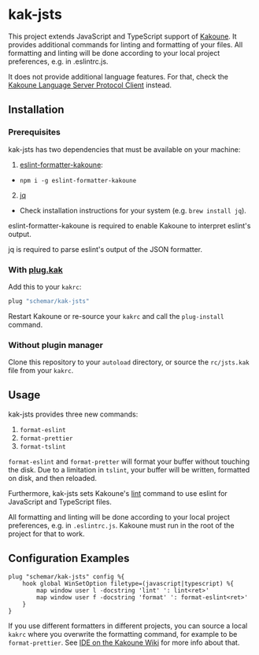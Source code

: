 # kak-jsts

This project extends JavaScript and TypeScript support of [Kakoune](https://github.com/mawww/kakoune).
It provides additional commands for linting and formatting of your files.
All formatting and linting will be done according to your local project preferences, e.g. in .eslintrc.js.

It does not provide additional language features.
For that, check the [Kakoune Language Server Protocol Client](https://github.com/ul/kak-lsp) instead.

## Installation

### Prerequisites

kak-jsts has two dependencies that must be available on your machine:

1. [eslint-formatter-kakoune](https://github.com/Delapouite/eslint-formatter-kakoune):
  * `npm i -g eslint-formatter-kakoune`
2. [jq](https://github.com/stedolan/jq)
  * Check installation instructions for your system (e.g. `brew install jq`).

eslint-formatter-kakoune is required to enable Kakoune to interpret eslint's output.

jq is required to parse eslint's output of the JSON formatter.

### With [plug.kak](https://github.com/andreyorst/plug.kak)

Add this to your `kakrc`:

```sh
plug "schemar/kak-jsts"
```

Restart Kakoune or re-source your `kakrc` and call the `plug-install` command.

### Without plugin manager

Clone this repository to your `autoload` directory, or source the `rc/jsts.kak` file
from your `kakrc`.

## Usage

kak-jsts provides three new commands:

1. `format-eslint`
2. `format-prettier`
3. `format-tslint`

`format-eslint` and `format-pretter` will format your buffer without touching the disk.
Due to a limitation in `tslint`, your buffer will be written, formatted on disk, and then reloaded.

Furthermore, kak-jsts sets Kakoune's [lint](https://github.com/mawww/kakoune/blob/master/rc/tools/lint.kak)
command to use eslint for JavaScript and TypeScript files.

All formatting and linting will be done according to your local project preferences, e.g. in `.eslintrc.js`.
Kakoune must run in the root of the project for that to work.

## Configuration Examples

```kak
plug "schemar/kak-jsts" config %{
    hook global WinSetOption filetype=(javascript|typescript) %{
        map window user l -docstring 'lint' ': lint<ret>'
        map window user f -docstring 'format' ': format-eslint<ret>'
    }
}
```

If you use different formatters in different projects, you can source a local `kakrc` where you overwrite the formatting command, for example to be `format-prettier`.
See [IDE on the Kakoune Wiki](https://github.com/mawww/kakoune/wiki/IDE#read-local-kakrc-file) for more info about that.
